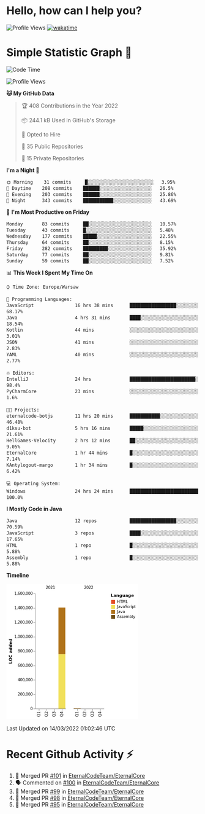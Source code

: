 <h1>Hello, how can I help you? <img src="https://raw.githubusercontent.com/bastianleicht/bastianleicht/master/assets/wave.gif" width="30px" alt=""></h1>

![Profile Views](https://komarev.com/ghpvc/?username=2FvLuckyyy&style=flat-square)
[![wakatime](https://wakatime.com/badge/user/be06b61a-5ca7-4757-935e-de4cffac7ac7.svg)](https://wakatime.com/@be06b61a-5ca7-4757-935e-de4cffac7ac7)

# Simple Statistic Graph 📗

<!--START_SECTION:waka-->
![Code Time](http://img.shields.io/badge/Code%20Time-87%20hrs%2054%20mins-blue)

![Profile Views](http://img.shields.io/badge/Profile%20Views-10-blue)

**🐱 My GitHub Data** 

> 🏆 408 Contributions in the Year 2022
 > 
> 📦 244.1 kB Used in GitHub's Storage 
 > 
> 💼 Opted to Hire
 > 
> 📜 35 Public Repositories 
 > 
> 🔑 15 Private Repositories  
 > 
**I'm a Night 🦉** 

```text
🌞 Morning    31 commits     █░░░░░░░░░░░░░░░░░░░░░░░░   3.95% 
🌆 Daytime    208 commits    ██████░░░░░░░░░░░░░░░░░░░   26.5% 
🌃 Evening    203 commits    ██████░░░░░░░░░░░░░░░░░░░   25.86% 
🌙 Night      343 commits    ███████████░░░░░░░░░░░░░░   43.69%

```
📅 **I'm Most Productive on Friday** 

```text
Monday       83 commits     ██░░░░░░░░░░░░░░░░░░░░░░░   10.57% 
Tuesday      43 commits     █░░░░░░░░░░░░░░░░░░░░░░░░   5.48% 
Wednesday    177 commits    █████░░░░░░░░░░░░░░░░░░░░   22.55% 
Thursday     64 commits     ██░░░░░░░░░░░░░░░░░░░░░░░   8.15% 
Friday       282 commits    █████████░░░░░░░░░░░░░░░░   35.92% 
Saturday     77 commits     ██░░░░░░░░░░░░░░░░░░░░░░░   9.81% 
Sunday       59 commits     ██░░░░░░░░░░░░░░░░░░░░░░░   7.52%

```


📊 **This Week I Spent My Time On** 

```text
⌚︎ Time Zone: Europe/Warsaw

💬 Programming Languages: 
JavaScript               16 hrs 38 mins      █████████████████░░░░░░░░   68.17% 
Java                     4 hrs 31 mins       ████░░░░░░░░░░░░░░░░░░░░░   18.54% 
Kotlin                   44 mins             ░░░░░░░░░░░░░░░░░░░░░░░░░   3.01% 
JSON                     41 mins             ░░░░░░░░░░░░░░░░░░░░░░░░░   2.83% 
YAML                     40 mins             ░░░░░░░░░░░░░░░░░░░░░░░░░   2.77%

🔥 Editors: 
IntelliJ                 24 hrs              ████████████████████████░   98.4% 
PyCharmCore              23 mins             ░░░░░░░░░░░░░░░░░░░░░░░░░   1.6%

🐱‍💻 Projects: 
eternalcode-botjs        11 hrs 20 mins      ███████████░░░░░░░░░░░░░░   46.48% 
d1ksu-bot                5 hrs 16 mins       █████░░░░░░░░░░░░░░░░░░░░   21.61% 
HellGames-Velocity       2 hrs 12 mins       ██░░░░░░░░░░░░░░░░░░░░░░░   9.05% 
EternalCore              1 hr 44 mins        █░░░░░░░░░░░░░░░░░░░░░░░░   7.14% 
KAntylogout-margo        1 hr 34 mins        █░░░░░░░░░░░░░░░░░░░░░░░░   6.42%

💻 Operating System: 
Windows                  24 hrs 24 mins      █████████████████████████   100.0%

```

**I Mostly Code in Java** 

```text
Java                     12 repos            █████████████████░░░░░░░░   70.59% 
JavaScript               3 repos             ████░░░░░░░░░░░░░░░░░░░░░   17.65% 
HTML                     1 repo              █░░░░░░░░░░░░░░░░░░░░░░░░   5.88% 
Assembly                 1 repo              █░░░░░░░░░░░░░░░░░░░░░░░░   5.88%

```


**Timeline**

![Chart not found](https://raw.githubusercontent.com/vLuckyyy/vLuckyyy/main/charts/bar_graph.png) 


 Last Updated on 14/03/2022 01:02:46 UTC
<!--END_SECTION:waka-->

# Recent Github Activity ⚡
<!--START_SECTION:activity-->
1. 🎉 Merged PR [#101](https://github.com/EternalCodeTeam/EternalCore/pull/101) in [EternalCodeTeam/EternalCore](https://github.com/EternalCodeTeam/EternalCore)
2. 🗣 Commented on [#100](https://github.com/EternalCodeTeam/EternalCore/issues/100) in [EternalCodeTeam/EternalCore](https://github.com/EternalCodeTeam/EternalCore)
3. 🎉 Merged PR [#99](https://github.com/EternalCodeTeam/EternalCore/pull/99) in [EternalCodeTeam/EternalCore](https://github.com/EternalCodeTeam/EternalCore)
4. 🎉 Merged PR [#98](https://github.com/EternalCodeTeam/EternalCore/pull/98) in [EternalCodeTeam/EternalCore](https://github.com/EternalCodeTeam/EternalCore)
5. 🎉 Merged PR [#95](https://github.com/EternalCodeTeam/EternalCore/pull/95) in [EternalCodeTeam/EternalCore](https://github.com/EternalCodeTeam/EternalCore)
<!--END_SECTION:activity-->
